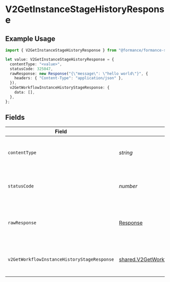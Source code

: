 # V2GetInstanceStageHistoryResponse

## Example Usage

```typescript
import { V2GetInstanceStageHistoryResponse } from "@formance/formance-sdk/sdk/models/operations";

let value: V2GetInstanceStageHistoryResponse = {
  contentType: "<value>",
  statusCode: 325047,
  rawResponse: new Response("{\"message\": \"hello world\"}", {
    headers: { "Content-Type": "application/json" },
  }),
  v2GetWorkflowInstanceHistoryStageResponse: {
    data: [],
  },
};
```

## Fields

| Field                                                                                                                       | Type                                                                                                                        | Required                                                                                                                    | Description                                                                                                                 |
| --------------------------------------------------------------------------------------------------------------------------- | --------------------------------------------------------------------------------------------------------------------------- | --------------------------------------------------------------------------------------------------------------------------- | --------------------------------------------------------------------------------------------------------------------------- |
| `contentType`                                                                                                               | *string*                                                                                                                    | :heavy_check_mark:                                                                                                          | HTTP response content type for this operation                                                                               |
| `statusCode`                                                                                                                | *number*                                                                                                                    | :heavy_check_mark:                                                                                                          | HTTP response status code for this operation                                                                                |
| `rawResponse`                                                                                                               | [Response](https://developer.mozilla.org/en-US/docs/Web/API/Response)                                                       | :heavy_check_mark:                                                                                                          | Raw HTTP response; suitable for custom response parsing                                                                     |
| `v2GetWorkflowInstanceHistoryStageResponse`                                                                                 | [shared.V2GetWorkflowInstanceHistoryStageResponse](../../../sdk/models/shared/v2getworkflowinstancehistorystageresponse.md) | :heavy_minus_sign:                                                                                                          | The workflow instance stage history                                                                                         |